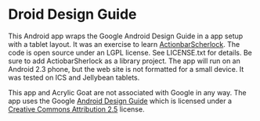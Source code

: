 Droid Design Guide
==================

This Android app wraps the Google Android Design Guide in a app setup with a tablet layout.  It was an exercise to learn [ActionbarScherlock](http://actionbarsherlock.com/).  The code is open source under an LGPL license.  See LICENSE.txt for details.  Be sure to add ActiobarSherlock as a library project. The app will run on an Android 2.3 phone, but the web site is not formatted for a small device.  It was tested on ICS and Jellybean tablets.

This app and Acrylic Goat are not associated with Google in any way.  The app uses the Google [Android Design Guide](http://developer.android.com/design/index.html) which is licensed under a [Creative Commons Attribution 2.5](http://creativecommons.org/licenses/by/2.5/) license.
